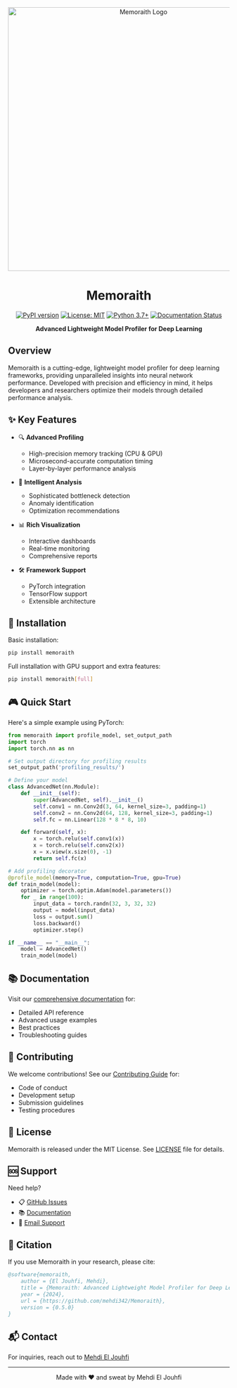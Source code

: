 <div align="center">
  <img src="assets/logo.png" alt="Memoraith Logo" width="600"/>

# Memoraith

[![PyPI version](https://badge.fury.io/py/memoraith.svg)](https://badge.fury.io/py/memoraith)
[![License: MIT](https://img.shields.io/badge/License-MIT-yellow.svg)](https://opensource.org/licenses/MIT)
[![Python 3.7+](https://img.shields.io/badge/python-3.7+-blue.svg)](https://www.python.org/downloads/)
[![Documentation Status](https://readthedocs.org/projects/memoraith/badge/?version=latest)](https://memoraith.readthedocs.io/en/latest/?badge=latest)

**Advanced Lightweight Model Profiler for Deep Learning**
</div>

## Overview

Memoraith is a cutting-edge, lightweight model profiler for deep learning frameworks, providing unparalleled insights into neural network performance. Developed with precision and efficiency in mind, it helps developers and researchers optimize their models through detailed performance analysis.

## ✨ Key Features

- 🔍 **Advanced Profiling**
    - High-precision memory tracking (CPU & GPU)
    - Microsecond-accurate computation timing
    - Layer-by-layer performance analysis

- 🎯 **Intelligent Analysis**
    - Sophisticated bottleneck detection
    - Anomaly identification
    - Optimization recommendations

- 📊 **Rich Visualization**
    - Interactive dashboards
    - Real-time monitoring
    - Comprehensive reports

- 🛠 **Framework Support**
    - PyTorch integration
    - TensorFlow support
    - Extensible architecture

## 🚀 Installation

Basic installation:
```bash
pip install memoraith
```

Full installation with GPU support and extra features:
```bash
pip install memoraith[full]
```

## 🎮 Quick Start

Here's a simple example using PyTorch:

```python
from memoraith import profile_model, set_output_path
import torch
import torch.nn as nn

# Set output directory for profiling results
set_output_path('profiling_results/')

# Define your model
class AdvancedNet(nn.Module):
    def __init__(self):
        super(AdvancedNet, self).__init__()
        self.conv1 = nn.Conv2d(3, 64, kernel_size=3, padding=1)
        self.conv2 = nn.Conv2d(64, 128, kernel_size=3, padding=1)
        self.fc = nn.Linear(128 * 8 * 8, 10)

    def forward(self, x):
        x = torch.relu(self.conv1(x))
        x = torch.relu(self.conv2(x))
        x = x.view(x.size(0), -1)
        return self.fc(x)

# Add profiling decorator
@profile_model(memory=True, computation=True, gpu=True)
def train_model(model):
    optimizer = torch.optim.Adam(model.parameters())
    for _ in range(100):
        input_data = torch.randn(32, 3, 32, 32)
        output = model(input_data)
        loss = output.sum()
        loss.backward()
        optimizer.step()

if __name__ == "__main__":
    model = AdvancedNet()
    train_model(model)
```

## 📚 Documentation

Visit our [comprehensive documentation](https://memoraith.readthedocs.io) for:
- Detailed API reference
- Advanced usage examples
- Best practices
- Troubleshooting guides

## 🤝 Contributing

We welcome contributions! See our [Contributing Guide](CONTRIBUTING.md) for:
- Code of conduct
- Development setup
- Submission guidelines
- Testing procedures

## 📝 License

Memoraith is released under the MIT License. See [LICENSE](LICENSE) file for details.

## 🆘 Support

Need help?
- 📋 [GitHub Issues](https://github.com/mehdi342/Memoraith/issues)
- 📚 [Documentation](https://memoraith.readthedocs.io)
- 📧 [Email Support](mailto:midojouhfi@gmail.com)

## 📖 Citation

If you use Memoraith in your research, please cite:

```bibtex
@software{memoraith,
    author = {El Jouhfi, Mehdi},
    title = {Memoraith: Advanced Lightweight Model Profiler for Deep Learning},
    year = {2024},
    url = {https://github.com/mehdi342/Memoraith},
    version = {0.5.0}
}
```

## 📬 Contact

For inquiries, reach out to [Mehdi El Jouhfi](mailto:midojouhfi@gmail.com)

---
<div align="center">
  Made with ❤️ and sweat by Mehdi El Jouhfi
</div>